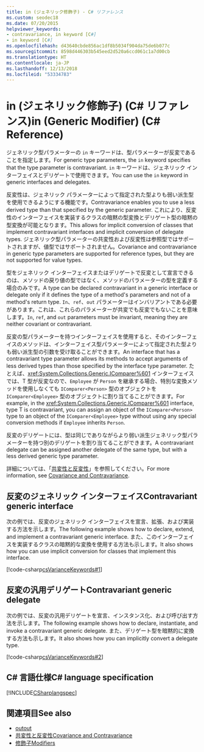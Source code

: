 ```yaml
---
title: in (ジェネリック修飾子) - C# リファレンス
ms.custom: seodec18
ms.date: 07/20/2015
helpviewer_keywords:
- contravariance, in keyword [C#]
- in keyword [C#]
ms.openlocfilehash: d43640cbde856ac1df8b5034f904da75de6b077c
ms.sourcegitcommit: 8598d446303b545eed2d520a6ccd061c1a7d00cb
ms.translationtype: HT
ms.contentlocale: ja-JP
ms.lasthandoff: 12/13/2018
ms.locfileid: "53334783"
---
```

# <a name="in-generic-modifier-c-reference"></a><span data-ttu-id="d9a02-102">in (ジェネリック修飾子) (C# リファレンス)</span><span class="sxs-lookup"><span data-stu-id="d9a02-102">in (Generic Modifier) (C# Reference)</span></span>

<span data-ttu-id="d9a02-103">ジェネリック型パラメーターの `in` キーワードは、型パラメーターが反変であることを指定します。</span><span class="sxs-lookup"><span data-stu-id="d9a02-103">For generic type parameters, the `in` keyword specifies that the type parameter is contravariant.</span></span> <span data-ttu-id="d9a02-104">`in` キーワードは、ジェネリック インターフェイスとデリゲートで使用できます。</span><span class="sxs-lookup"><span data-stu-id="d9a02-104">You can use the `in` keyword in generic interfaces and delegates.</span></span>

<span data-ttu-id="d9a02-105">反変性は、ジェネリック パラメーターによって指定された型よりも弱い派生型を使用できるようにする機能です。</span><span class="sxs-lookup"><span data-stu-id="d9a02-105">Contravariance enables you to use a less derived type than that specified by the generic parameter.</span></span> <span data-ttu-id="d9a02-106">これにより、反変性のインターフェイスを実装するクラスの暗黙の型変換とデリゲート型の暗黙の型変換が可能となります。</span><span class="sxs-lookup"><span data-stu-id="d9a02-106">This allows for implicit conversion of classes that implement contravariant interfaces and implicit conversion of delegate types.</span></span> <span data-ttu-id="d9a02-107">ジェネリック型パラメーターの共変性および反変性は参照型ではサポートされますが、値型ではサポートされません。</span><span class="sxs-lookup"><span data-stu-id="d9a02-107">Covariance and contravariance in generic type parameters are supported for reference types, but they are not supported for value types.</span></span>

<span data-ttu-id="d9a02-108">型をジェネリック インターフェイスまたはデリゲートで反変として宣言できるのは、メソッドの戻り値の型ではなく、メソッドのパラメーターの型を定義する場合のみです。</span><span class="sxs-lookup"><span data-stu-id="d9a02-108">A type can be declared contravariant in a generic interface or delegate only if it defines the type of a method's parameters and not of a method's return type.</span></span> <span data-ttu-id="d9a02-109">`In`、`ref`、`out` パラメーターはインバリアントである必要があります。これは、これらのパラメーターが共変でも反変でもないことを意味します。</span><span class="sxs-lookup"><span data-stu-id="d9a02-109">`In`, `ref`, and `out` parameters must be invariant, meaning they are neither covariant or contravariant.</span></span>

<span data-ttu-id="d9a02-110">反変の型パラメーターを持つインターフェイスを使用すると、そのインターフェイスのメソッドは、インターフェイス型パラメーターによって指定された型よりも弱い派生型の引数を受け取ることができます。</span><span class="sxs-lookup"><span data-stu-id="d9a02-110">An interface that has a contravariant type parameter allows its methods to accept arguments of less derived types than those specified by the interface type parameter.</span></span> <span data-ttu-id="d9a02-111">たとえば、<xref:System.Collections.Generic.IComparer%601> インターフェイスでは、T 型が反変なので、`Employee` が `Person` を継承する場合、特別な変換メソッドを使用しなくても `IComparer<Person>` 型のオブジェクトを `IComparer<Employee>` 型のオブジェクトに割り当てることができます。</span><span class="sxs-lookup"><span data-stu-id="d9a02-111">For example, in the <xref:System.Collections.Generic.IComparer%601> interface, type T is contravariant, you can assign an object of the `IComparer<Person>` type to an object of the `IComparer<Employee>` type without using any special conversion methods if `Employee` inherits `Person`.</span></span>

<span data-ttu-id="d9a02-112">反変のデリゲートには、型は同じでありながらより弱い派生ジェネリック型パラメーターを持つ別のデリゲートを割り当てることができます。</span><span class="sxs-lookup"><span data-stu-id="d9a02-112">A contravariant delegate can be assigned another delegate of the same type, but with a less derived generic type parameter.</span></span>

<span data-ttu-id="d9a02-113">詳細については、「[共変性と反変性](../../programming-guide/concepts/covariance-contravariance/index.md)」を参照してください。</span><span class="sxs-lookup"><span data-stu-id="d9a02-113">For more information, see [Covariance and Contravariance](../../programming-guide/concepts/covariance-contravariance/index.md).</span></span>

## <a name="contravariant-generic-interface"></a><span data-ttu-id="d9a02-114">反変のジェネリック インターフェイス</span><span class="sxs-lookup"><span data-stu-id="d9a02-114">Contravariant generic interface</span></span>

<span data-ttu-id="d9a02-115">次の例では、反変のジェネリック インターフェイスを宣言、拡張、および実装する方法を示します。</span><span class="sxs-lookup"><span data-stu-id="d9a02-115">The following example shows how to declare, extend, and implement a contravariant generic interface.</span></span> <span data-ttu-id="d9a02-116">また、このインターフェイスを実装するクラスの暗黙的な変換を使用する方法も示します。</span><span class="sxs-lookup"><span data-stu-id="d9a02-116">It also shows how you can use implicit conversion for classes that implement this interface.</span></span>

[!code-csharp[csVarianceKeywords#1](~/samples/snippets/csharp/VS_Snippets_VBCSharp/csvariancekeywords/cs/program.cs#1)]

## <a name="contravariant-generic-delegate"></a><span data-ttu-id="d9a02-117">反変の汎用デリゲート</span><span class="sxs-lookup"><span data-stu-id="d9a02-117">Contravariant generic delegate</span></span>

<span data-ttu-id="d9a02-118">次の例では、反変の汎用デリゲートを宣言、インスタンス化、および呼び出す方法を示します。</span><span class="sxs-lookup"><span data-stu-id="d9a02-118">The following example shows how to declare, instantiate, and invoke a contravariant generic delegate.</span></span> <span data-ttu-id="d9a02-119">また、デリゲート型を暗黙的に変換する方法も示します。</span><span class="sxs-lookup"><span data-stu-id="d9a02-119">It also shows how you can implicitly convert a delegate type.</span></span>

[!code-csharp[csVarianceKeywords#2](~/samples/snippets/csharp/VS_Snippets_VBCSharp/csvariancekeywords/cs/program.cs#2)]

## <a name="c-language-specification"></a><span data-ttu-id="d9a02-120">C# 言語仕様</span><span class="sxs-lookup"><span data-stu-id="d9a02-120">C# language specification</span></span>

[!INCLUDE[CSharplangspec](~/includes/csharplangspec-md.md)]

## <a name="see-also"></a><span data-ttu-id="d9a02-121">関連項目</span><span class="sxs-lookup"><span data-stu-id="d9a02-121">See also</span></span>

- [<span data-ttu-id="d9a02-122">out</span><span class="sxs-lookup"><span data-stu-id="d9a02-122">out</span></span>](out-generic-modifier.md)  
- [<span data-ttu-id="d9a02-123">共変性と反変性</span><span class="sxs-lookup"><span data-stu-id="d9a02-123">Covariance and Contravariance</span></span>](../../programming-guide/concepts/covariance-contravariance/index.md)  
- [<span data-ttu-id="d9a02-124">修飾子</span><span class="sxs-lookup"><span data-stu-id="d9a02-124">Modifiers</span></span>](modifiers.md)  
